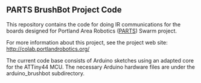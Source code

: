 PARTS BrushBot Project Code
---------------------------

This repository contains the code for doing IR communications for the boards designed for Portland Area Robotics ([PARTS][s_parts]) Swarm project.

[s_parts]: http://portlandrobotics.org

For more information about this project, see the project web site: <http://colab.portlandrobotics.org/>

The current code base consists of Arduino sketches using an adapted core for the ATTiny44 MCU.  The necessary Arduino hardware files are under the arduino_brushbot subdirectory.
